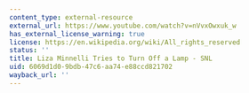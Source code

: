 ```yaml
---
content_type: external-resource
external_url: https://www.youtube.com/watch?v=nVvxOwxuk_w
has_external_license_warning: true
license: https://en.wikipedia.org/wiki/All_rights_reserved
status: ''
title: Liza Minnelli Tries to Turn Off a Lamp - SNL
uid: 6069d1d0-9bdb-47c6-aa74-e88ccd821702
wayback_url: ''
---
```


